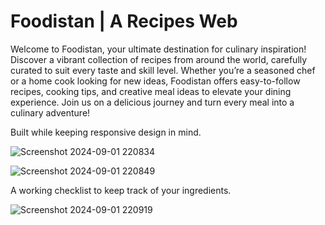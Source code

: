 # Foodistan | A Recipes Web


Welcome to Foodistan, your ultimate destination for culinary inspiration! Discover a vibrant collection of recipes from around the world, carefully curated to suit every taste and skill level. Whether you’re a seasoned chef or a home cook looking for new ideas, Foodistan offers easy-to-follow recipes, cooking tips, and creative meal ideas to elevate your dining experience. Join us on a delicious journey and turn every meal into a culinary adventure!

Built while keeping responsive design in mind.

![Screenshot 2024-09-01 220834](https://github.com/user-attachments/assets/9b24b576-cd43-4985-92f9-ed80a9d27480)


![Screenshot 2024-09-01 220849](https://github.com/user-attachments/assets/747ec9bb-5ee2-4143-a6ed-75758a892eec)

A working checklist to keep track of your ingredients.


![Screenshot 2024-09-01 220919](https://github.com/user-attachments/assets/d7bd18d0-22d2-46d3-a0f8-eedadbaf37bb)
